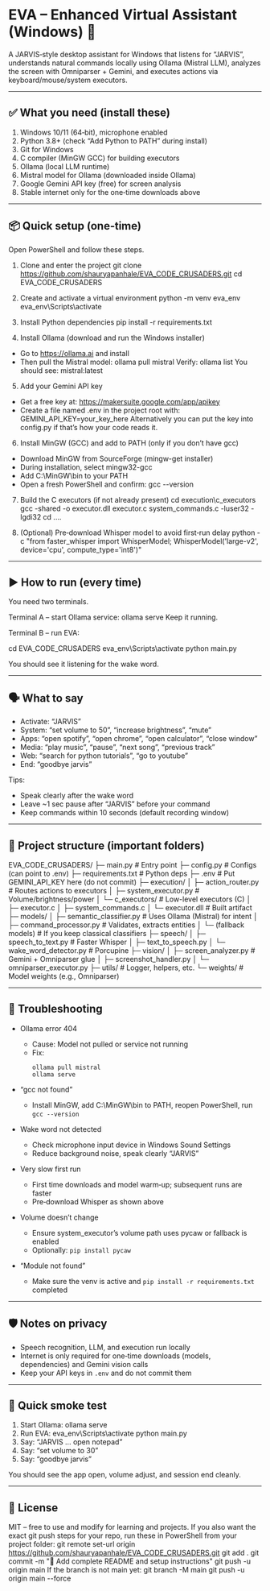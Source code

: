 # EVA – Enhanced Virtual Assistant (Windows) 🤖

A JARVIS‑style desktop assistant for Windows that listens for “JARVIS”, understands natural commands locally using Ollama (Mistral LLM), analyzes the screen with Omniparser + Gemini, and executes actions via keyboard/mouse/system executors.

---

## ✅ What you need (install these)

1) Windows 10/11 (64‑bit), microphone enabled
2) Python 3.8+ (check “Add Python to PATH” during install)
3) Git for Windows
4) C compiler (MinGW GCC) for building executors
5) Ollama (local LLM runtime)
6) Mistral model for Ollama (downloaded inside Ollama)
7) Google Gemini API key (free) for screen analysis
8) Stable internet only for the one‑time downloads above

---

## 📦 Quick setup (one‑time)

Open PowerShell and follow these steps.

1) Clone and enter the project
git clone https://github.com/shauryapanhale/EVA_CODE_CRUSADERS.git
cd EVA_CODE_CRUSADERS

2) Create and activate a virtual environment
python -m venv eva_env
eva_env\Scripts\activate

3) Install Python dependencies
pip install -r requirements.txt

4) Install Ollama (download and run the Windows installer)
- Go to https://ollama.ai and install
- Then pull the Mistral model:
ollama pull mistral
Verify:
ollama list
You should see: mistral:latest

5) Add your Gemini API key
- Get a free key at: https://makersuite.google.com/app/apikey
- Create a file named .env in the project root with:
GEMINI_API_KEY=your_key_here
Alternatively you can put the key into config.py if that’s how your code reads it.

6) Install MinGW (GCC) and add to PATH (only if you don’t have gcc)
- Download MinGW from SourceForge (mingw-get installer)
- During installation, select mingw32-gcc
- Add C:\MinGW\bin to your PATH
- Open a fresh PowerShell and confirm:
gcc --version

7) Build the C executors (if not already present)
cd execution\c_executors
gcc -shared -o executor.dll executor.c system_commands.c -luser32 -lgdi32
cd ....

8) (Optional) Pre‑download Whisper model to avoid first‑run delay
python -c "from faster_whisper import WhisperModel; WhisperModel('large-v2', device='cpu', compute_type='int8')"

---

## ▶️ How to run (every time)

You need two terminals.

Terminal A – start Ollama service:
ollama serve
Keep it running.

Terminal B – run EVA:

cd EVA_CODE_CRUSADERS
eva_env\Scripts\activate
python main.py

You should see it listening for the wake word.

---

## 🗣️ What to say

- Activate: “JARVIS”
- System: “set volume to 50”, “increase brightness”, “mute”
- Apps: “open spotify”, “open chrome”, “open calculator”, “close window”
- Media: “play music”, “pause”, “next song”, “previous track”
- Web: “search for python tutorials”, “go to youtube”
- End: “goodbye jarvis”

Tips:
- Speak clearly after the wake word
- Leave ~1 sec pause after “JARVIS” before your command
- Keep commands within 10 seconds (default recording window)

---

## 🧱 Project structure (important folders)

EVA_CODE_CRUSADERS/
├─ main.py # Entry point
├─ config.py # Configs (can point to .env)
├─ requirements.txt # Python deps
├─ .env # Put GEMINI_API_KEY here (do not commit)
├─ execution/
│ ├─ action_router.py # Routes actions to executors
│ ├─ system_executor.py # Volume/brightness/power
│ └─ c_executors/ # Low-level executors (C)
│ ├─ executor.c
│ ├─ system_commands.c
│ └─ executor.dll # Built artifact
├─ models/
│ ├─ semantic_classifier.py # Uses Ollama (Mistral) for intent
│ ├─ command_processor.py # Validates, extracts entities
│ └─ (fallback models) # If you keep classical classifiers
├─ speech/
│ ├─ speech_to_text.py # Faster Whisper
│ ├─ text_to_speech.py
│ └─ wake_word_detector.py # Porcupine
├─ vision/
│ ├─ screen_analyzer.py # Gemini + Omniparser glue
│ ├─ screenshot_handler.py
│ └─ omniparser_executor.py
├─ utils/ # Logger, helpers, etc.
└─ weights/ # Model weights (e.g., Omniparser)

---

## 🔧 Troubleshooting

- Ollama error 404
  - Cause: Model not pulled or service not running
  - Fix:
    ```
    ollama pull mistral
    ollama serve
    ```

- “gcc not found”
  - Install MinGW, add C:\MinGW\bin to PATH, reopen PowerShell, run `gcc --version`

- Wake word not detected
  - Check microphone input device in Windows Sound Settings
  - Reduce background noise, speak clearly “JARVIS”

- Very slow first run
  - First time downloads and model warm‑up; subsequent runs are faster
  - Pre‑download Whisper as shown above

- Volume doesn’t change
  - Ensure system_executor’s volume path uses pycaw or fallback is enabled
  - Optionally: `pip install pycaw`

- “Module not found”
  - Make sure the venv is active and `pip install -r requirements.txt` completed

---

## 🛡️ Notes on privacy

- Speech recognition, LLM, and execution run locally
- Internet is only required for one‑time downloads (models, dependencies) and Gemini vision calls
- Keep your API keys in `.env` and do not commit them

---

## 🧪 Quick smoke test

1) Start Ollama:
ollama serve
2) Run EVA:
eva_env\Scripts\activate
python main.py
3) Say: “JARVIS … open notepad”
4) Say: “set volume to 30”
5) Say: “goodbye jarvis”

You should see the app open, volume adjust, and session end cleanly.

---

## 📄 License

MIT – free to use and modify for learning and projects.
If you also want the exact git push steps for your repo, run these in PowerShell from your project folder:
git remote set-url origin https://github.com/shauryapanhale/EVA_CODE_CRUSADERS.git
git add .
git commit -m "📝 Add complete README and setup instructions"
git push -u origin main
If the branch is not main yet:
git branch -M main
git push -u origin main --force


